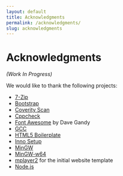 ```yaml
---
layout: default
title: Acknowledgments
permalink: /acknowledgments/
slug: acknowledgments
---
```


# Acknowledgments

*(Work In Progress)*

We would like to thank the following projects:

* [7-Zip](http://www.7-zip.org/)
* [Bootstrap](http://getbootstrap.com/)
* [Coverity Scan](https://scan.coverity.com/)
* [Cppcheck](http://cppcheck.sourceforge.net/)
* [Font Awesome](http://fontawesome.io/) by Dave Gandy
* [GCC](http://gcc.gnu.org/)
* [HTML5 Boilerplate](http://html5boilerplate.com/)
* [Inno Setup](http://www.jrsoftware.org/isinfo.php)
* [MinGW](http://www.mingw.org/)
* [MinGW-w64](http://mingw-w64.sourceforge.net/)
* [mplayer2](http://www.mplayer2.org/) for the initial website template
* [Node.js](http://nodejs.org/)
